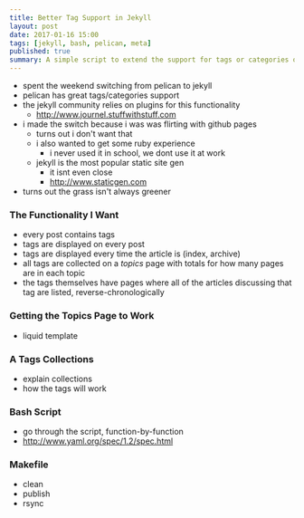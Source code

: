 ```yaml
---
title: Better Tag Support in Jekyll
layout: post
date: 2017-01-16 15:00
tags: [jekyll, bash, pelican, meta]
published: true
summary: A simple script to extend the support for tags or categories on posts in Jekyll.
---
```


- spent the weekend switching from pelican to jekyll
- pelican has great tags/categories support
- the jekyll community relies on plugins for this functionality
    - <http://www.journel.stuffwithstuff.com>
- i made the switch because i was was flirting with github pages
    - turns out i don't want that
    - i also wanted to get some ruby experience
        - i never used it in school, we dont use it at work
    - jekyll is the most popular static site gen
        - it isnt even close
        - <http://www.staticgen.com>
- turns out the grass isn't always greener

### The Functionality I Want

- every post contains tags
- tags are displayed on every post
- tags are displayed every time the article is (index, archive)
- all tags are collected on a *topics* page with totals for how many pages are in each topic
- the tags themselves have pages where all of the articles discussing that tag are listed, reverse-chronologically

### Getting the Topics Page to Work

- liquid template

### A Tags Collections

- explain collections
- how the tags will work

### Bash Script

- go through the script, function-by-function
- <http://www.yaml.org/spec/1.2/spec.html>

### Makefile

- clean
- publish
- rsync
